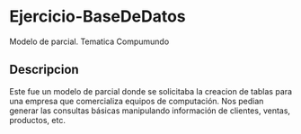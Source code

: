 # Ejercicio-BaseDeDatos
Modelo de parcial. Tematica Compumundo
## Descripcion
Este fue un modelo de parcial donde se solicitaba la creacion de tablas para una empresa que comercializa equipos de computación. Nos pedian generar las consultas básicas manipulando información de clientes, ventas, productos, etc.
